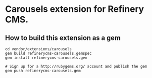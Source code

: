 # Carousels extension for Refinery CMS.

## How to build this extension as a gem

    cd vendor/extensions/carousels
    gem build refinerycms-carousels.gemspec
    gem install refinerycms-carousels.gem

    # Sign up for a http://rubygems.org/ account and publish the gem
    gem push refinerycms-carousels.gem